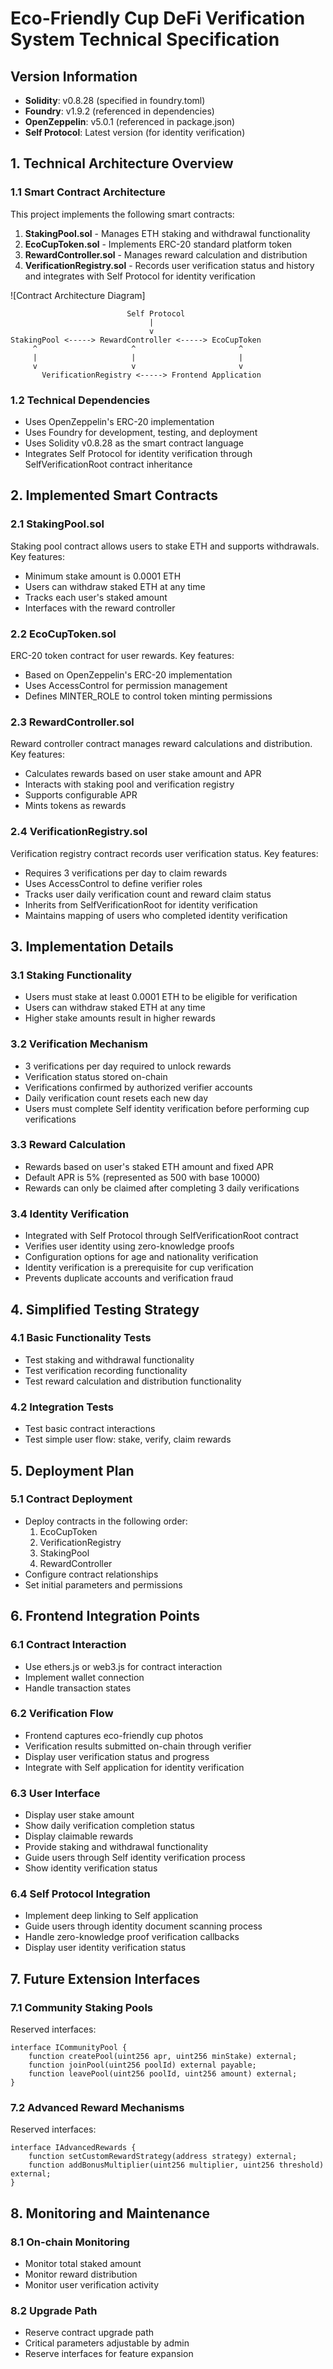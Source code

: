 # Eco-Friendly Cup DeFi Verification System Technical Specification

## Version Information
- **Solidity**: v0.8.28 (specified in foundry.toml)
- **Foundry**: v1.9.2 (referenced in dependencies)
- **OpenZeppelin**: v5.0.1 (referenced in package.json)
- **Self Protocol**: Latest version (for identity verification)

## 1. Technical Architecture Overview

### 1.1 Smart Contract Architecture
This project implements the following smart contracts:

1. **StakingPool.sol** - Manages ETH staking and withdrawal functionality
2. **EcoCupToken.sol** - Implements ERC-20 standard platform token
3. **RewardController.sol** - Manages reward calculation and distribution
4. **VerificationRegistry.sol** - Records user verification status and history and integrates with Self Protocol for identity verification

![Contract Architecture Diagram]
```
                          Self Protocol
                               |
                               v
StakingPool <-----> RewardController <-----> EcoCupToken
     ^                     ^                       ^
     |                     |                       |
     v                     v                       v
       VerificationRegistry <-----> Frontend Application
```

### 1.2 Technical Dependencies
- Uses OpenZeppelin's ERC-20 implementation
- Uses Foundry for development, testing, and deployment
- Uses Solidity v0.8.28 as the smart contract language
- Integrates Self Protocol for identity verification through SelfVerificationRoot contract inheritance

## 2. Implemented Smart Contracts

### 2.1 StakingPool.sol
Staking pool contract allows users to stake ETH and supports withdrawals. Key features:
- Minimum stake amount is 0.0001 ETH
- Users can withdraw staked ETH at any time
- Tracks each user's staked amount
- Interfaces with the reward controller

### 2.2 EcoCupToken.sol
ERC-20 token contract for user rewards. Key features:
- Based on OpenZeppelin's ERC-20 implementation
- Uses AccessControl for permission management
- Defines MINTER_ROLE to control token minting permissions

### 2.3 RewardController.sol
Reward controller contract manages reward calculations and distribution. Key features:
- Calculates rewards based on user stake amount and APR
- Interacts with staking pool and verification registry
- Supports configurable APR
- Mints tokens as rewards

### 2.4 VerificationRegistry.sol
Verification registry contract records user verification status. Key features:
- Requires 3 verifications per day to claim rewards
- Uses AccessControl to define verifier roles
- Tracks user daily verification count and reward claim status
- Inherits from SelfVerificationRoot for identity verification
- Maintains mapping of users who completed identity verification

## 3. Implementation Details

### 3.1 Staking Functionality
- Users must stake at least 0.0001 ETH to be eligible for verification
- Users can withdraw staked ETH at any time
- Higher stake amounts result in higher rewards

### 3.2 Verification Mechanism
- 3 verifications per day required to unlock rewards
- Verification status stored on-chain
- Verifications confirmed by authorized verifier accounts
- Daily verification count resets each new day
- Users must complete Self identity verification before performing cup verifications

### 3.3 Reward Calculation
- Rewards based on user's staked ETH amount and fixed APR
- Default APR is 5% (represented as 500 with base 10000)
- Rewards can only be claimed after completing 3 daily verifications

### 3.4 Identity Verification
- Integrated with Self Protocol through SelfVerificationRoot contract
- Verifies user identity using zero-knowledge proofs
- Configuration options for age and nationality verification
- Identity verification is a prerequisite for cup verification
- Prevents duplicate accounts and verification fraud

## 4. Simplified Testing Strategy

### 4.1 Basic Functionality Tests
- Test staking and withdrawal functionality
- Test verification recording functionality
- Test reward calculation and distribution functionality

### 4.2 Integration Tests
- Test basic contract interactions
- Test simple user flow: stake, verify, claim rewards

## 5. Deployment Plan

### 5.1 Contract Deployment
- Deploy contracts in the following order:
  1. EcoCupToken
  2. VerificationRegistry
  3. StakingPool
  4. RewardController
- Configure contract relationships
- Set initial parameters and permissions

## 6. Frontend Integration Points

### 6.1 Contract Interaction
- Use ethers.js or web3.js for contract interaction
- Implement wallet connection
- Handle transaction states

### 6.2 Verification Flow
- Frontend captures eco-friendly cup photos
- Verification results submitted on-chain through verifier
- Display user verification status and progress
- Integrate with Self application for identity verification

### 6.3 User Interface
- Display user stake amount
- Show daily verification completion status
- Display claimable rewards
- Provide staking and withdrawal functionality
- Guide users through Self identity verification process
- Show identity verification status

### 6.4 Self Protocol Integration
- Implement deep linking to Self application
- Guide users through identity document scanning process
- Handle zero-knowledge proof verification callbacks
- Display user identity verification status

## 7. Future Extension Interfaces

### 7.1 Community Staking Pools
Reserved interfaces:
```solidity
interface ICommunityPool {
    function createPool(uint256 apr, uint256 minStake) external;
    function joinPool(uint256 poolId) external payable;
    function leavePool(uint256 poolId, uint256 amount) external;
}
```

### 7.2 Advanced Reward Mechanisms
Reserved interfaces:
```solidity
interface IAdvancedRewards {
    function setCustomRewardStrategy(address strategy) external;
    function addBonusMultiplier(uint256 multiplier, uint256 threshold) external;
}
```

## 8. Monitoring and Maintenance

### 8.1 On-chain Monitoring
- Monitor total staked amount
- Monitor reward distribution
- Monitor user verification activity

### 8.2 Upgrade Path
- Reserve contract upgrade path
- Critical parameters adjustable by admin
- Reserve interfaces for feature expansion 